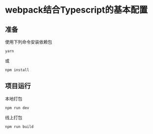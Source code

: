 # webpack结合Typescript的基本配置

## 准备
使用下列命令安装依赖包
```
yarn
```
或
```
npm install
```
## 项目运行

本地打包
```
npm run dev
```

线上打包
```
npm run build
```
